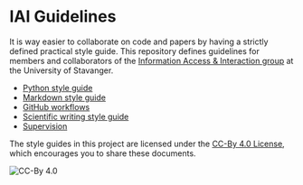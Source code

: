 # IAI Guidelines

It is way easier to collaborate on code and papers by having a strictly defined practical style guide.
This repository defines guidelines for members and collaborators of the [Information Access & Interaction group](https://iai.group) at the University of Stavanger.

  * [Python style guide](python/)
  * [Markdown style guide](markdown/)
  * [GitHub workflows](github/)
  * [Scientific writing style guide](writing/)
  * [Supervision](supervision/)

The style guides in this project are licensed under the [CC-By 4.0 License](https://creativecommons.org/licenses/by/4.0/), which encourages you to share these documents.

![CC-By 4.0](https://licensebuttons.net/l/by/4.0/88x31.png)

